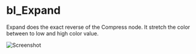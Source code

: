 # bl_Expand

Expand does the exact reverse of the Compress node. It stretch the color between to low and high color value.

![Screenshot](L_Icolor_snap.png)